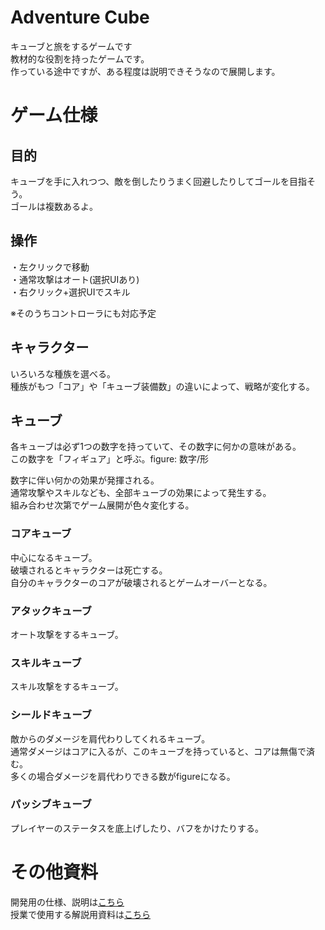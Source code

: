 # Adventure Cube
キューブと旅をするゲームです  
教材的な役割を持ったゲームです。  
作っている途中ですが、ある程度は説明できそうなので展開します。  


# ゲーム仕様

## 目的
キューブを手に入れつつ、敵を倒したりうまく回避したりしてゴールを目指そう。  
ゴールは複数あるよ。  


## 操作
・左クリックで移動  
・通常攻撃はオート(選択UIあり)  
・右クリック+選択UIでスキル  

※そのうちコントローラにも対応予定  


## キャラクター
いろいろな種族を選べる。  
種族がもつ「コア」や「キューブ装備数」の違いによって、戦略が変化する。  

## キューブ
各キューブは必ず1つの数字を持っていて、その数字に何かの意味がある。  
この数字を「フィギュア」と呼ぶ。figure: 数字/形  

数字に伴い何かの効果が発揮される。  
通常攻撃やスキルなども、全部キューブの効果によって発生する。  
組み合わせ次第でゲーム展開が色々変化する。  

### コアキューブ
中心になるキューブ。  
破壊されるとキャラクターは死亡する。  
自分のキャラクターのコアが破壊されるとゲームオーバーとなる。  

### アタックキューブ
オート攻撃をするキューブ。  

### スキルキューブ
スキル攻撃をするキューブ。

### シールドキューブ
敵からのダメージを肩代わりしてくれるキューブ。  
通常ダメージはコアに入るが、このキューブを持っていると、コアは無傷で済む。  
多くの場合ダメージを肩代わりできる数がfigureになる。  

### パッシブキューブ
プレイヤーのステータスを底上げしたり、バフをかけたりする。  


# その他資料
開発用の仕様、説明は[こちら](/docs/DevDoc/index.md)  
授業で使用する解説用資料は[こちら](https://vtn-team.github.io/adventure-cube/)
